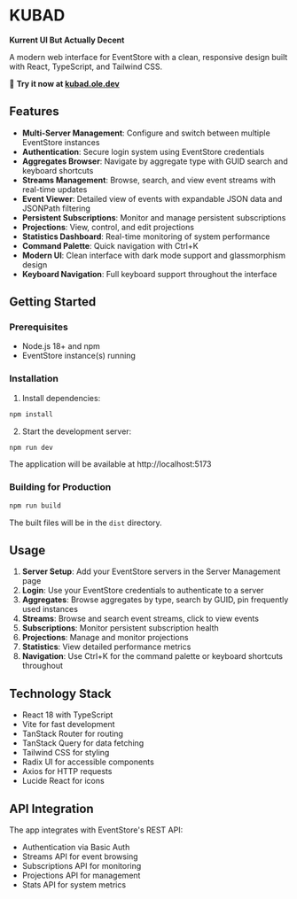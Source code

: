 # KUBAD

**Kurrent UI But Actually Decent**

A modern web interface for EventStore with a clean, responsive design built with React, TypeScript, and Tailwind CSS.

🚀 **Try it now at [kubad.ole.dev](https://kubad.ole.dev)**

## Features

- **Multi-Server Management**: Configure and switch between multiple EventStore instances
- **Authentication**: Secure login system using EventStore credentials
- **Aggregates Browser**: Navigate by aggregate type with GUID search and keyboard shortcuts
- **Streams Management**: Browse, search, and view event streams with real-time updates
- **Event Viewer**: Detailed view of events with expandable JSON data and JSONPath filtering
- **Persistent Subscriptions**: Monitor and manage persistent subscriptions
- **Projections**: View, control, and edit projections
- **Statistics Dashboard**: Real-time monitoring of system performance
- **Command Palette**: Quick navigation with Ctrl+K
- **Modern UI**: Clean interface with dark mode support and glassmorphism design
- **Keyboard Navigation**: Full keyboard support throughout the interface

## Getting Started

### Prerequisites

- Node.js 18+ and npm
- EventStore instance(s) running

### Installation

1. Install dependencies:
```bash
npm install
```

2. Start the development server:
```bash
npm run dev
```

The application will be available at http://localhost:5173

### Building for Production

```bash
npm run build
```

The built files will be in the `dist` directory.

## Usage

1. **Server Setup**: Add your EventStore servers in the Server Management page
2. **Login**: Use your EventStore credentials to authenticate to a server
3. **Aggregates**: Browse aggregates by type, search by GUID, pin frequently used instances
4. **Streams**: Browse and search event streams, click to view events
5. **Subscriptions**: Monitor persistent subscription health
6. **Projections**: Manage and monitor projections
7. **Statistics**: View detailed performance metrics
8. **Navigation**: Use Ctrl+K for the command palette or keyboard shortcuts throughout

## Technology Stack

- React 18 with TypeScript
- Vite for fast development
- TanStack Router for routing
- TanStack Query for data fetching
- Tailwind CSS for styling
- Radix UI for accessible components
- Axios for HTTP requests
- Lucide React for icons

## API Integration

The app integrates with EventStore's REST API:
- Authentication via Basic Auth
- Streams API for event browsing
- Subscriptions API for monitoring
- Projections API for management
- Stats API for system metrics
